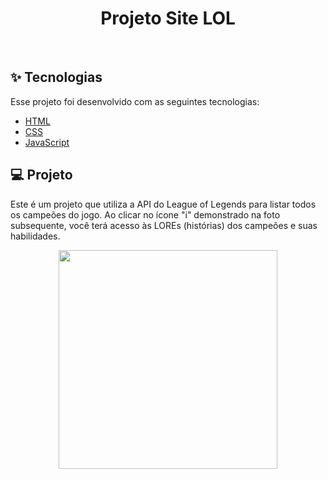 <h1 align="center">Projeto Site LOL</h1>

<br>

## ✨ Tecnologias

Esse projeto foi desenvolvido com as seguintes tecnologias:

- [HTML](https://developer.mozilla.org/pt-BR/docs/Web/HTML)
- [CSS](https://developer.mozilla.org/pt-BR/docs/Web/CSS)
- [JavaScript](https://developer.mozilla.org/pt-BR/docs/Web/JavaScript)

## 💻 Projeto

Este é um projeto que utiliza a API do League of Legends para listar todos os campeões do jogo. Ao clicar no ícone "i" demonstrado na foto subsequente, você terá acesso às LOREs (histórias) dos campeões e suas habilidades.

<div align="center">
<img src="https://user-images.githubusercontent.com/91322466/207150609-cf2d0aac-5a5a-4f38-812e-f2db03b8d008.png" width="350px"/>
</div>
